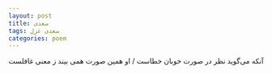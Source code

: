 ```yaml
---
layout: post
title: سعدی
tags: سعدی غزل
categories: poem
---
```


آنکه می‌گوید نظر در صورت خوبان خطاست / او همین صورت همی بیند ز معنی غافلست
